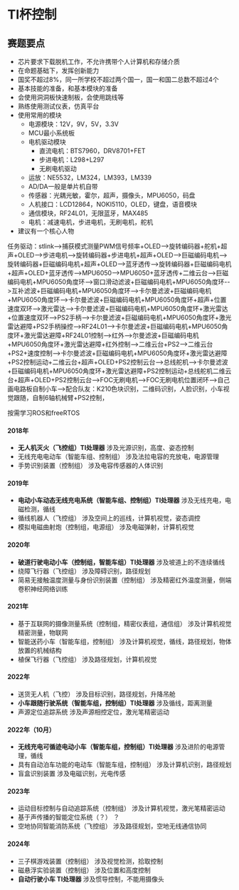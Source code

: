 # TI杯控制
## 赛题要点
- 芯片要求下载脱机工作，不允许携带个人计算机和存储介质
- 在命题基础下，发挥创新能力
- 国奖不超过8%，同一所学校不超过两个国一，国一和国二总数不超过4个
- 基本技能的准备，和基本模块的准备
- 会使用洞洞板快速制板，会使用跳线等
- 熟练使用测试仪表，仿真平台
- 使用常用的模块
  - 电源模块：12V，9V，5V，3.3V
  - MCU最小系统板
  - 电机驱动模块
    - 直流电机：BTS7960，DRV8701+FET
    - 步进电机：L298+L297
    - 无刷电机驱动
  - 运放：NE5532，LM324，LM393，LM339
  - AD/DA一般是单片机自带
  - 传感器：光耦光敏，霍尔，超声，摄像头，MPU6050，码盘
  - 人机接口：LCD12864，NOKI5110，OLED，键盘，语音模块
  - 通信模块，RF24L01，无限蓝牙，MAX485
  - 电机：减速电机，步进电机，无刷电机，舵机
- 建议有一个核心人物


任务驱动：stlink-->捕获模式测量PWM信号频率+OLED-->旋转编码器+舵机+超声+OLED-->步进电机-->旋转编码器+步进电机+超声+OLED-->巨磁编码电机-->旋转编码器+巨磁编码电机+超声+OLED-->蓝牙透传-->旋转编码器+巨磁编码电机+超声+OLED+蓝牙透传-->MPU6050-->MPU6050+蓝牙透传+二维云台-->巨磁编码电机+MPU6050角度环-->窗口滑动滤波+巨磁编码电机+MPU6050角度环-->互补滤波+巨磁编码电机+MPU6050角度环-->卡尔曼滤波+巨磁编码电机+MPU6050角度环-->卡尔曼滤波+巨磁编码电机+MPU6050角度环+超声+位置速度双环-->激光雷达-->卡尔曼滤波+巨磁编码电机+MPU6050角度环+激光雷达+位置速度双环-->PS2手柄-->卡尔曼滤波+巨磁编码电机+MPU6050角度环+激光雷达避障+PS2手柄操控-->RF24L01-->卡尔曼滤波+巨磁编码电机+MPU6050角度环+激光雷达避障+RF24L01控制-->红外-->尔曼滤波+巨磁编码电机+MPU6050角度环+激光雷达避障+红外控制-->二维云台+PS2-->二维云台+PS2+速度控制-->卡尔曼滤波+巨磁编码电机+MPU6050角度环+激光雷达避障+PS2控制运动+二维云台+超声+OLED+PS2控制云台-->总线舵机-->卡尔曼滤波+巨磁编码电机+MPU6050角度环+激光雷达避障+PS2控制运动+总线舵机二维云台+超声+OLED+PS2控制云台-->FOC无刷电机-->FOC无刷电机位置闭环-->自己画电路板自制小车-->配合队友：K210色块识别，二维码识别，人脸识别，小车视觉跟随，自制6轴机械臂+PS2控制，


按需学习ROS和freeRTOS


#### 2018年
- **无人机灭火（飞控组）TI处理器**
涉及光源识别，高度、姿态控制
- 无线充电电动车（智能车组、控制组）
涉及法拉电容的充放电，电源管理
- 手势识别装置（控制组）
涉及电容传感器的人体识别

#### 2019年
- **电动小车动态无线充电系统（智能车组、控制组）TI处理器**
涉及无线充电，电磁检测，循线
- 循线机器人（飞控组）
涉及空间上的巡线，计算机视觉，姿态调控
- 模拟电磁曲射炮（控制组，电源组）
涉及电磁弹射，计算机视觉

#### 2020年
- **破道行驶电动小车（控制组，智能车组）TI处理器**
涉及坡道上的不连续循线
- 绕障飞行器（飞控组）
涉及障碍识别，路径规划
- 简易无接触温度测量与身份识别装置（控制组）
涉及精密红外温度测量，侧端卷积神经网络训练

#### 2021年
- 基于互联网的摄像测量系统（控制组，精密仪表组，通信组）
涉及计算机视觉精密测量，物联网
- 智能送药小车（智能车组，控制组）
涉及计算机视觉，循线，路径规划，物体放置的机械结构
- 植保飞行器（飞控组）
涉及路径规划，计算机视觉

#### 2022年
- 送货无人机（飞控）
涉及目标识别，路径规划，升降吊舱
- **小车跟随行驶系统（智能车组，控制组）TI处理器**
涉及循线，距离测量
- 声源定位追踪系统
涉及声源相控定位，激光笔精密运动

#### 2022年（10月）
- **无线充电可循迹电动小车（智能车组，控制组）TI处理器**
涉及进阶的电源管理，循线
- 具有自动泊车功能的电动车（智能车组，控制组）
涉及计算机识别，路径规划
- 盲盒识别装置
涉及电磁识别，光电传感

#### 2023年
- 运动目标控制与自动追踪系统（控制组）
涉及计算机视觉，激光笔精密运动
- 基于声传播的智能定位系统（？）
？
- 空地协同智能消防系统（飞控组）
涉及路径规划，空地无线通信协同

#### 2024年
- 三子棋游戏装置（控制组）
涉及视觉检测，拾取控制
- 磁悬浮实验装置（控制组）
涉及位置和高度控制
- **自动行驶小车 TI处理器**
涉及惯导控制，不能用摄像头
